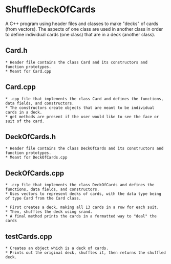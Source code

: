 # ShuffleDeckOfCards
A C++ program using header files and classes to make "decks" of cards (from vectors).
The aspects of one class are used in another class in order to define individual cards (one class) that are in a deck (another class).

## Card.h
    * Header file contains the class Card and its constructors and function prototypes.
    * Meant for Card.cpp
    
## Card.cpp
    * .cpp file that implements the class Card and defines the functions, data fields, and constructors.
    * The constructors create objects that are meant to be individual cards in a deck.
    * get methods are present if the user would like to see the face or suit of the card.
    
## DeckOfCards.h
    * Header file contains the class DeckOfCards and its constructors and function prototypes.
    * Meant for DeckOfCards.cpp
    
## DeckOfCards.cpp
    * .ccp file that implements the class DeckOfCards and defines the functions, data fields, and constructors.
    * Uses vectors to represent decks of cards, with the data type being of type Card from the Card class.
    
    * First creates a deck, making all 13 cards in a row for each suit.
    * Then, shuffles the deck using srand.
    * A final method prints the cards in a formatted way to "deal" the cards
    
## testCards.cpp
    * Creates an object which is a deck of cards.
    * Prints out the original deck, shuffles it, then returns the shuffled deck.
